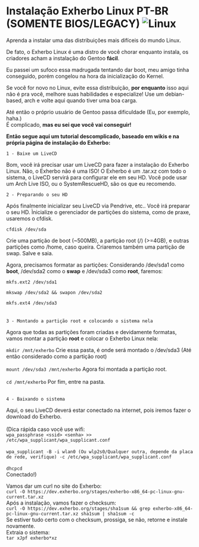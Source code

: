 # Instalação Exherbo Linux PT-BR (SOMENTE BIOS/LEGACY) ![Linux](https://img.shields.io/badge/Linux-FCC624?style=for-the-badge&logo=linux&logoColor=black)
Aprenda a instalar uma das distribuições mais difíceis do mundo Linux.

De fato, o Exherbo Linux é uma distro de você chorar enquanto instala, os criadores acham a instalação do Gentoo **fácil**.<br>

Eu passei um sufoco essa madrugada tentando dar boot, meu amigo tinha conseguido, porém congelou na hora da inicialização do Kernel.<br>

Se você for novo no Linux, evite essa distribuição, **por enquanto** isso aqui não é pra você, melhore suas habilidades e especialize! Use um debian-based, arch e volte aqui quando tiver uma boa carga.<br>

Até então o próprio usuário de Gentoo passa dificuldade (Eu, por exemplo, haha.)<br>
É complicado, **mas eu sei que você vai conseguir!**<br>

**Então segue aqui um tutorial descomplicado, baseado em wikis e na própria página de instalação do Exherbo:**

```1 - Baixe um LiveCD```<br>

Bom, você irá precisar usar um LiveCD para fazer a instalação do Exherbo Linux.
Não, o Exherbo não é uma ISO! O Exherbo é um .tar.xz com todo o sistema, o LiveCD servirá para configurar ele em seu HD.
Você pode usar um Arch Live ISO, ou o SystemRescueHD, são os que eu recomendo.

```2 - Preparando o seu HD```<br>

Após finalmente inicializar seu LiveCD via Pendrive, etc.. Você irá preparar o seu HD.
Ìnicialize o gerenciador de partições do sistema, como de praxe, usaremos o cfdisk.

`cfdisk /dev/sda`<br>

Crie uma partição de boot (~500MB), a partição root (/) (>=4GB), e outras partições como /home, caso queira.
Criaremos também uma partição de swap. Salve e saia.

Agora, precisamos formatar as partições:
Considerando /dev/sda1 como **boot**, /dev/sda2 como o **swap** e /dev/sda3 como **root**, faremos:

`mkfs.ext2 /dev/sda1`<br>

`mkswap /dev/sda2 && swapon /dev/sda2`<br>

`mkfs.ext4 /dev/sda3`<br><br><br>
`3 - Montando a partição root e colocando o sistema nela`<br>

Agora que todas as partições foram criadas e devidamente formatas, vamos montar a partição **root** e colocar o Exherbo Linux nela:

`mkdir /mnt/exherbo` Crie essa pasta, é onde será montado o /dev/sda3 (Até então considerado como a partição root)<br><br>
`mount /dev/sda3 /mnt/exherbo` Agora foi montada a partição root.<br><br>
`cd /mnt/exherbo` Por fim, entre na pasta.<br><br>

`4 - Baixando o sistema`<br>

Aqui, o seu LiveCD deverá estar conectado na internet, pois iremos fazer o download do Exherbo.
<br><br>(Dica rápida caso você use wifi:<br>
`wpa_passphrase <ssid> <senha> >> /etc/wpa_supplicant/wpa_supplicant.conf`<br><br>
`wpa_supplicant -B -i wlan0 (Ou wlp2s0/Qualquer outra, depende da placa de rede, verifique) -c /etc/wpa_supplicant/wpa_supplicant.conf`<br><br>
`dhcpcd` <br>Conectado!)

Vamos dar um curl no site do Exherbo:<br>
`curl -O https://dev.exherbo.org/stages/exherbo-x86_64-pc-linux-gnu-current.tar.xz`<br>
Após a instalação, vamos fazer o checksum:<br>
`curl -O https://dev.exherbo.org/stages/sha1sum && grep exherbo-x86_64-pc-linux-gnu-current.tar.xz sha1sum | sha1sum -c`<br>
Se estiver tudo certo com o checksum, prossiga, se não, retorne e instale novamente.<br>
Extraia o sistema:<br>
`tar xJpf exherbo*xz`
